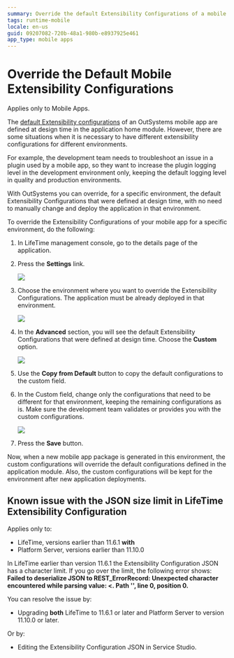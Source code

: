 ```yaml
---
summary: Override the default Extensibility Configurations of a mobile app for a specific environment.
tags: runtime-mobile
locale: en-us
guid: 09207082-720b-48a1-980b-e8937925e461
app_type: mobile apps
---
```


# Override the Default Mobile Extensibility Configurations

<div class="info" markdown="1">

Applies only to Mobile Apps.

</div>

The [default Extensibility configurations](../../deliver-mobile/customize-mobile-app/intro.md) of an OutSystems mobile app are defined at design time in the application home module. However, there are some situations when it is necessary to have different extensibility configurations for different environments.

For example, the development team needs to troubleshoot an issue in a plugin used by a mobile app, so they want to increase the plugin logging level in the development environment only, keeping the default logging level in quality and production environments.

With OutSystems you can override, for a specific environment, the default Extensibility Configurations that were defined at design time, with no need to manually change and deploy the application in that environment.

To override the Extensibility Configurations of your mobile app for a specific environment, do the following:

1. In LifeTime management console, go to the details page of the application.

1. Press the **Settings** link.  

    ![](images/override-extensibility-configurations-1.png?width=700)

1. Choose the environment where you want to override the Extensibility Configurations. The application must be already deployed in that environment.  

    ![](images/override-extensibility-configurations-2.png?width=400)

1. In the **Advanced** section, you will see the default Extensibility Configurations that were defined at design time. Choose the **Custom** option.

    ![](images/override-extensibility-configurations-3.png)

1. Use the **Copy from Default** button to copy the default configurations to the custom field.

1. In the Custom field, change only the configurations that need to be different for that environment, keeping the remaining configurations as is. Make sure the development team validates or provides you with the custom configurations.

    ![](images/override-extensibility-configurations-4.png)

1. Press the **Save** button.

Now, when a new mobile app package is generated in this environment, the custom configurations will override the default configurations defined in the application module. Also, the custom configurations will be kept for the environment after new application deployments.

## Known issue with the JSON size limit in LifeTime Extensibility Configuration

<div class="info" markdown="1">

Applies only to:

* LifeTime, versions earlier than 11.6.1 **with**
* Platform Server, versions earlier than 11.10.0

</div>

In LifeTime earlier than version 11.6.1 the Extensibility Configuration JSON has a character limit. If you go over the limit, the following error shows: **Failed to deserialize JSON to REST_ErrorRecord: Unexpected character encountered while parsing value: <. Path '', line 0, position 0.**

You can resolve the issue by:

* Upgrading **both** LifeTime to 11.6.1 or later and Platform Server to version 11.10.0 or later.

Or by:

* Editing the Extensibility Configuration JSON in Service Studio.
